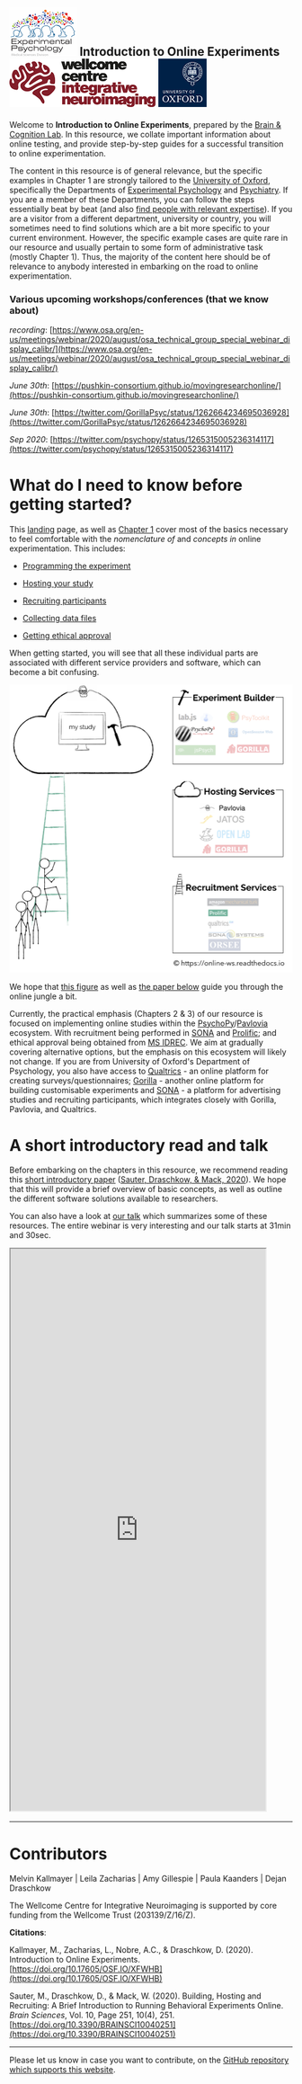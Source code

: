 ![logo](./img/ep_logo.png) Introduction to Online Experiments  ![logo](./img/win_logo.png) ![logo](./img/uniOx_logo.png)
--------

Welcome to **Introduction to Online Experiments**, prepared by the [Brain & Cognition Lab](http://www.brainandcognition.org/). In this resource, we collate important information about online testing, and provide step-by-step guides for a successful transition to online experimentation.

The content in this resource is of general relevance, but the specific examples in Chapter 1 are strongly tailored to the [University of Oxford](http://www.ox.ac.uk/), specifically the Departments of [Experimental Psychology](https://www.psy.ox.ac.uk/) and [Psychiatry](https://www.psych.ox.ac.uk/). If you are a member of these Departments, you can follow the steps essentially beat by beat (and also [find people with relevant expertise](https://unioxfordnexus.sharepoint.com/:f:/s/ClinicalNeurosciences-OHBAOnlineExperiments/En4FGfw7n-xCmPNXx1L4h_gB7iz3jwwcjRBXecBAlnTdaQ?e=vKTHW7)). If you are a visitor from a different department, university or country, you will sometimes need to find solutions which are a bit more specific to your current environment. However, the specific example cases are quite rare in our resource and usually pertain to some form of administrative task (mostly Chapter 1). Thus, the majority of the content here should be of relevance to anybody interested in embarking on the road to online experimentation.

### Various upcoming workshops/conferences (that we know about)
*recording*: [https://www.osa.org/en-us/meetings/webinar/2020/august/osa_technical_group_special_webinar_display_calibr/](https://www.osa.org/en-us/meetings/webinar/2020/august/osa_technical_group_special_webinar_display_calibr/)

*June 30th*: [https://pushkin-consortium.github.io/movingresearchonline/](https://pushkin-consortium.github.io/movingresearchonline/)

*June 30th*: [https://twitter.com/GorillaPsyc/status/1262664234695036928](https://twitter.com/GorillaPsyc/status/1262664234695036928)

*Sep 2020*: [https://twitter.com/psychopy/status/1265315005236314117](https://twitter.com/psychopy/status/1265315005236314117)

# What do I need to know before getting started?
This [landing](https://online-ws.readthedocs.io/en/latest/) page, as well as [Chapter 1](https://online-ws.readthedocs.io/en/latest/Ch_1_GettingStarted/) cover most of the basics necessary to feel comfortable with the *nomenclature of* and *concepts in* online experimentation. This includes:

* [Programming the experiment](https://online-ws.readthedocs.io/en/latest/Ch_1_GettingStarted/#12-programming-the-experiment)

* [Hosting your study](https://online-ws.readthedocs.io/en/latest/Ch_1_GettingStarted/#13-hosting-the-study)

* [Recruiting participants](https://online-ws.readthedocs.io/en/latest/Ch_1_GettingStarted/#14-recruiting-participants)

* [Collecting data files](https://online-ws.readthedocs.io/en/latest/Ch_1_GettingStarted/#15-data)

* [Getting ethical approval](https://online-ws.readthedocs.io/en/latest/Ch_1_GettingStarted/#2-ethics)

When getting started, you will see that all these individual parts are associated with different service providers and software, which can become a bit confusing.

![Online Ecosystem](./img/onlineExp_simple.png)

We hope that [this figure](https://online-ws.readthedocs.io/en/latest/Ch_1_GettingStarted/#1-the-ecosystem-of-online-studies) as well as [the paper below](https://online-ws.readthedocs.io/en/latest/#a-short-introductory-read) guide you through the online jungle a bit.

Currently, the practical emphasis (Chapters 2 & 3) of our resource is focused on implementing online studies within the [PsychoPy](https://psychopy.org/)/[Pavlovia](https://pavlovia.org/docs/home/about) ecosystem. With recruitment being performed in [SONA](https://opr.sona-systems.com) and [Prolific](https://www.prolific.co/); and ethical approval being obtained from [MS IDREC](https://researchsupport.admin.ox.ac.uk/governance/ethics/committees/msidrec). We aim at gradually covering alternative options, but the emphasis on this ecosystem will likely not change. If you are from University of Oxford's Department of Psychology, you also have access to [Qualtrics](https://oxfordxpsy.az1.qualtrics.com/) - an online platform for creating surveys/questionnaires; [Gorilla](https://gorilla.sc/) - another online platform for building customisable experiments and [SONA](https://psy-oxford.sona-systems.com/) - a platform for advertising studies and recruiting participants, which integrates closely with Gorilla, Pavlovia, and Qualtrics. 

# A short introductory read and talk
Before embarking on the chapters in this resource, we recommend reading this [short introductory paper](https://www.mdpi.com/2076-3425/10/4/251) ([Sauter, Draschkow, & Mack, 2020](https://www.mdpi.com/2076-3425/10/4/251)). We hope that this will provide a brief overview of basic concepts, as well as outline the different software solutions available to researchers.

You can also have a look at [our talk](https://www.osa.org/en-us/meetings/webinar/2020/august/osa_technical_group_special_webinar_display_calibr/) which summarizes some of these resources. The entire webinar is very interesting and our talk starts at 31min and 30sec.

<!DOCTYPE html>
<html>
    <body>
        <iframe src="https://docs.google.com/gview?url=https://www.mdpi.com/2076-3425/10/4/251/pdf&embedded=true"
        style="width: 90%; height: 1000px">
            <p>Your browser does not support iframes.</p>
        </iframe>
    </body>
</html>


--------

# Contributors

Melvin Kallmayer | Leila Zacharias | Amy Gillespie | Paula Kaanders | Dejan Draschkow

The Wellcome Centre for Integrative Neuroimaging is supported by core funding from the Wellcome Trust (203139/Z/16/Z).

**Citations**:

Kallmayer, M., Zacharias, L., Nobre, A.C., & Draschkow, D. (2020). Introduction to Online Experiments. [https://doi.org/10.17605/OSF.IO/XFWHB](https://doi.org/10.17605/OSF.IO/XFWHB)

Sauter, M., Draschkow, D., & Mack, W. (2020). Building, Hosting and Recruiting: A Brief Introduction to Running Behavioral Experiments Online. *Brain Sciences*, Vol. 10, Page 251, 10(4), 251. [https://doi.org/10.3390/BRAINSCI10040251](https://doi.org/10.3390/BRAINSCI10040251)

--------
Please let us know in case you want to contribute, on the [GitHub repository which supports this website](https://github.com/mkallmayer/online_ws/tree/master/docs).

